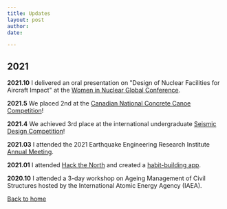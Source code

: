 ```yaml
---
title: Updates
layout: post
author: 
date: 

---
```


[comment]: <> (Check http://127.0.0.1:4000/news.html local updates)

## 2021

**2021.10** I delivered an oral presentation on "Design of Nuclear Facilities for Aircraft Impact" at the <a href="https://womeninnuclear.com/news-events/events/2021-women-in-nuclear-global-conference/">Women in Nuclear Global Conference</a>.

**2021.5** We placed 2nd at the <a href="https://www.cscecompetitions.ca/en/home/cnccc/">Canadian National Concrete Canoe Competition</a>!

**2021.4** We achieved 3rd place at the international undergraduate <a href="https://slc.eeri.org/2021-sdc/">Seismic Design Competition</a>!

**2021.03** I attended the 2021 Earthquake Engineering Research Institute <a href="https://matchboxvirtual.com/eeri-annual-meeting-2021/">Annual Meeting</a>.

**2021.01** I attended <a href="https://hackthenorth.com/">Hack the North</a> and created a <a href="https://devpost.com/software/treecosystem">habit-building app</a>.

**2020.10** I attended a 3-day workshop on Ageing Management of Civil Structures hosted by the International Atomic Energy Agency (IAEA).

[Back to home](/)